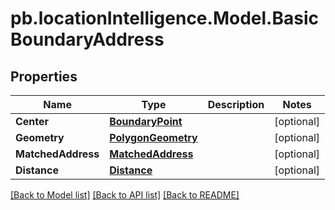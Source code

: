 # pb.locationIntelligence.Model.BasicBoundaryAddress
## Properties

Name | Type | Description | Notes
------------ | ------------- | ------------- | -------------
**Center** | [**BoundaryPoint**](BoundaryPoint.md) |  | [optional] 
**Geometry** | [**PolygonGeometry**](PolygonGeometry.md) |  | [optional] 
**MatchedAddress** | [**MatchedAddress**](MatchedAddress.md) |  | [optional] 
**Distance** | [**Distance**](Distance.md) |  | [optional] 

[[Back to Model list]](../README.md#documentation-for-models) [[Back to API list]](../README.md#documentation-for-api-endpoints) [[Back to README]](../README.md)

